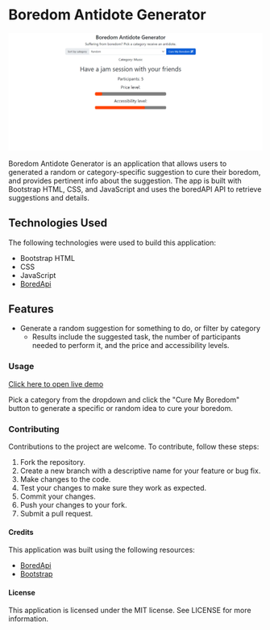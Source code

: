 # Boredom Antidote Generator

![](readme-img/boredom-Demo_pic.png)

Boredom Antidote Generator is an application that allows users to generated a random or category-specific suggestion to cure their boredom, and provides pertinent info about the suggestion. The app is built with Bootstrap HTML, CSS, and JavaScript and uses the boredAPI API to retrieve suggestions and details.

## Technologies Used
The following technologies were used to build this application:
- Bootstrap HTML
- CSS
- JavaScript
- [BoredApi](https://www.boredapi.com/)
## Features
- Generate a random suggestion for something to do, or filter by category
  - Results include the suggested task, the number of participants needed to perform it, and the price and accessibility levels.

### Usage
[Click here to open live demo](https://wraytheon.github.io/boredom-Solver-API/)

Pick a category from the dropdown and click the "Cure My Boredom" button to generate a specific or random idea to cure your boredom.

### Contributing
Contributions to the project are welcome. To contribute, follow these steps:

1. Fork the repository.
2. Create a new branch with a descriptive name for your feature or bug fix.
3. Make changes to the code.
4. Test your changes to make sure they work as expected.
5. Commit your changes.
6. Push your changes to your fork.
7. Submit a pull request.

#### Credits
This application was built using the following resources:
- [BoredApi](https://www.boredapi.com/)
- [Bootstrap](https://getbootstrap.com/)

#### License
This application is licensed under the MIT license. See LICENSE for more information.